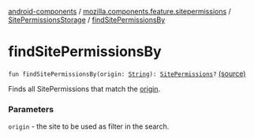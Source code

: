 [android-components](../../index.md) / [mozilla.components.feature.sitepermissions](../index.md) / [SitePermissionsStorage](index.md) / [findSitePermissionsBy](./find-site-permissions-by.md)

# findSitePermissionsBy

`fun findSitePermissionsBy(origin: `[`String`](https://kotlinlang.org/api/latest/jvm/stdlib/kotlin/-string/index.html)`): `[`SitePermissions`](../-site-permissions/index.md)`?` [(source)](https://github.com/mozilla-mobile/android-components/blob/master/components/feature/sitepermissions/src/main/java/mozilla/components/feature/sitepermissions/SitePermissionsStorage.kt#L65)

Finds all SitePermissions that match the [origin](find-site-permissions-by.md#mozilla.components.feature.sitepermissions.SitePermissionsStorage$findSitePermissionsBy(kotlin.String)/origin).

### Parameters

`origin` - the site to be used as filter in the search.